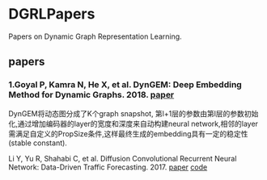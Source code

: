 # DGRLPapers
Papers on Dynamic Graph Representation Learning.



## papers


### 1.Goyal P, Kamra N, He X, et al. DynGEM: Deep Embedding Method for Dynamic Graphs. 2018. [paper](http://cn.arxiv.org/pdf/1805.11273)
DynGEM将动态图分成了K个graph snapshot, 第l+1层的参数由第l层的参数初始化,通过增加编码器的layer的宽度和深度来自动构建neural network,相邻的layer需满足自定义的PropSize条件,这样最终生成的embedding具有一定的稳定性(stable constant).



Li Y, Yu R, Shahabi C, et al. Diffusion Convolutional Recurrent Neural Network: Data-Driven Traffic Forecasting. 2017. [paper](http://cn.arxiv.org/pdf/1707.01926) [code](https://github.com/liyaguang/DCRNN)
